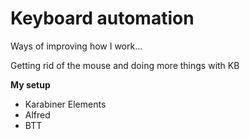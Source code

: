 # Keyboard automation

Ways of improving how I work...

Getting rid of the mouse and doing more things with KB



**My setup**

* Karabiner Elements
* Alfred
* BTT



